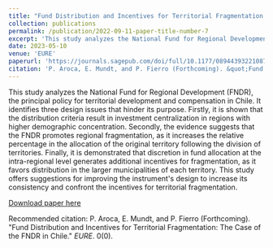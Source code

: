 ```yaml
---
title: "Fund Distribution and Incentives for Territorial Fragmentation: The Case of the FNDR in Chile"
collection: publications
permalink: /publication/2022-09-11-paper-title-number-7
excerpt: 'This study analyzes the National Fund for Regional Development (FNDR), the principal policy for territorial development and compensation in Chile. It identifies three design issues that hinder its purpose. Firstly, it is shown that the distribution criteria result in investment centralization in regions with higher demographic concentration. Secondly, the evidence suggests that the FNDR promotes regional fragmentation, as it increases the relative percentage in the allocation of the original territory following the division of territories. Finally, it is demonstrated that discretion in fund allocation at the intra-regional level generates additional incentives for fragmentation, as it favors distribution in the larger municipalities of each territory. This study offers suggestions for improving the instrument's design to increase its consistency and confront the incentives for territorial fragmentation.'
date: 2023-05-10
venue: 'EURE'
paperurl: 'https://journals.sagepub.com/doi/full/10.1177/08944393221087940'
citation: 'P. Aroca, E. Mundt, and P. Fierro (Forthcoming). &quot;Fund Distribution and Incentives for Territorial Fragmentation: The Case of the FNDR in Chile.&quot; <i>EURE</i>. 0(0).'
---
```

This study analyzes the National Fund for Regional Development (FNDR), the principal policy for territorial development and compensation in Chile. It identifies three design issues that hinder its purpose. Firstly, it is shown that the distribution criteria result in investment centralization in regions with higher demographic concentration. Secondly, the evidence suggests that the FNDR promotes regional fragmentation, as it increases the relative percentage in the allocation of the original territory following the division of territories. Finally, it is demonstrated that discretion in fund allocation at the intra-regional level generates additional incentives for fragmentation, as it favors distribution in the larger municipalities of each territory. This study offers suggestions for improving the instrument's design to increase its consistency and confront the incentives for territorial fragmentation.

[Download paper here](https://journals.sagepub.com/doi/full/10.1177/08944393221087940)

Recommended citation: P. Aroca, E. Mundt, and P. Fierro (Forthcoming). "Fund Distribution and Incentives for Territorial Fragmentation: The Case of the FNDR in Chile." <i>EURE</i>. 0(0).
